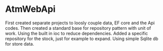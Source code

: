 # AtmWebApi
First created separate projects to loosly couple data, EF core and the Api codes. Then created a standard base for repository pattern with unit of work. Using the built in ioc to reduce dependencies. Added a specific repository for the stock, just for example to expand. Using simple Sqlite db for store data.
